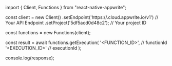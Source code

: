 import { Client, Functions } from "react-native-appwrite";

const client = new Client()
    .setEndpoint('https://<REGION>.cloud.appwrite.io/v1') // Your API Endpoint
    .setProject('5df5acd0d48c2'); // Your project ID

const functions = new Functions(client);

const result = await functions.getExecution(
    '<FUNCTION_ID>', // functionId
    '<EXECUTION_ID>' // executionId
);

console.log(response);

